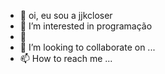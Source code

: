 - 👋 oi, eu sou a jjkcloser 
- 👀 I’m interested in programação
- 🌱 
- 💞️ I’m looking to collaborate on ...
- 📫 How to reach me ...

<!---
jjkcloser/jjkcloser is a ✨ special ✨ repository because its `README.md` (this file) appears on your GitHub profile.
You can click the Preview link to take a look at your changes.
--->
